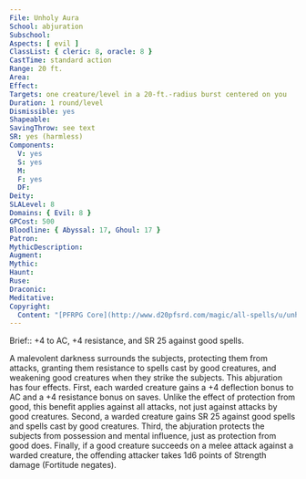 ```yaml
---
File: Unholy Aura
School: abjuration
Subschool: 
Aspects: [ evil ]
ClassList: { cleric: 8, oracle: 8 }
CastTime: standard action
Range: 20 ft.
Area: 
Effect: 
Targets: one creature/level in a 20-ft.-radius burst centered on you
Duration: 1 round/level
Dismissible: yes
Shapeable: 
SavingThrow: see text
SR: yes (harmless)
Components:
  V: yes
  S: yes
  M: 
  F: yes
  DF: 
Deity: 
SLALevel: 8
Domains: { Evil: 8 }
GPCost: 500
Bloodline: { Abyssal: 17, Ghoul: 17 }
Patron: 
MythicDescription: 
Augment: 
Mythic: 
Haunt: 
Ruse: 
Draconic: 
Meditative: 
Copyright:
  Content: "[PFRPG Core](http://www.d20pfsrd.com/magic/all-spells/u/unholy-aura)"
---
```

Brief:: +4 to AC, +4 resistance, and SR 25 against good spells.

A malevolent darkness surrounds the subjects, protecting them from attacks, granting them resistance to spells cast by good creatures, and weakening good creatures when they strike the subjects. This abjuration has four effects.  First, each warded creature gains a +4 deflection bonus to AC and a +4 resistance bonus on saves. Unlike the effect of protection from good, this benefit applies against all attacks, not just against attacks by good creatures.  Second, a warded creature gains SR 25 against good spells and spells cast by good creatures.  Third, the abjuration protects the subjects from possession and mental influence, just as protection from good does.  Finally, if a good creature succeeds on a melee attack against a warded creature, the offending attacker takes 1d6 points of Strength damage (Fortitude negates).

